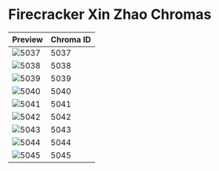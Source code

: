 # Firecracker Xin Zhao Chromas

| Preview | Chroma ID |
|---------|-----------|
| ![5037](https://raw.communitydragon.org/latest/plugins/rcp-be-lol-game-data/global/default/v1/champion-chroma-images/5/5037.png) | 5037 |
| ![5038](https://raw.communitydragon.org/latest/plugins/rcp-be-lol-game-data/global/default/v1/champion-chroma-images/5/5038.png) | 5038 |
| ![5039](https://raw.communitydragon.org/latest/plugins/rcp-be-lol-game-data/global/default/v1/champion-chroma-images/5/5039.png) | 5039 |
| ![5040](https://raw.communitydragon.org/latest/plugins/rcp-be-lol-game-data/global/default/v1/champion-chroma-images/5/5040.png) | 5040 |
| ![5041](https://raw.communitydragon.org/latest/plugins/rcp-be-lol-game-data/global/default/v1/champion-chroma-images/5/5041.png) | 5041 |
| ![5042](https://raw.communitydragon.org/latest/plugins/rcp-be-lol-game-data/global/default/v1/champion-chroma-images/5/5042.png) | 5042 |
| ![5043](https://raw.communitydragon.org/latest/plugins/rcp-be-lol-game-data/global/default/v1/champion-chroma-images/5/5043.png) | 5043 |
| ![5044](https://raw.communitydragon.org/latest/plugins/rcp-be-lol-game-data/global/default/v1/champion-chroma-images/5/5044.png) | 5044 |
| ![5045](https://raw.communitydragon.org/latest/plugins/rcp-be-lol-game-data/global/default/v1/champion-chroma-images/5/5045.png) | 5045 |